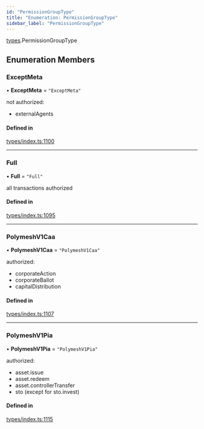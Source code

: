 ```yaml
---
id: "PermissionGroupType"
title: "Enumeration: PermissionGroupType"
sidebar_label: "PermissionGroupType"
---
```


[types](../../../modules/Types/Types.md).PermissionGroupType

## Enumeration Members

### ExceptMeta

• **ExceptMeta** = ``"ExceptMeta"``

not authorized:
  - externalAgents

#### Defined in

[types/index.ts:1100](https://github.com/PolymeshAssociation/polymesh-sdk/blob/372a67e5d/src/types/index.ts#L1100)

___

### Full

• **Full** = ``"Full"``

all transactions authorized

#### Defined in

[types/index.ts:1095](https://github.com/PolymeshAssociation/polymesh-sdk/blob/372a67e5d/src/types/index.ts#L1095)

___

### PolymeshV1Caa

• **PolymeshV1Caa** = ``"PolymeshV1Caa"``

authorized:
  - corporateAction
  - corporateBallot
  - capitalDistribution

#### Defined in

[types/index.ts:1107](https://github.com/PolymeshAssociation/polymesh-sdk/blob/372a67e5d/src/types/index.ts#L1107)

___

### PolymeshV1Pia

• **PolymeshV1Pia** = ``"PolymeshV1Pia"``

authorized:
  - asset.issue
  - asset.redeem
  - asset.controllerTransfer
  - sto (except for sto.invest)

#### Defined in

[types/index.ts:1115](https://github.com/PolymeshAssociation/polymesh-sdk/blob/372a67e5d/src/types/index.ts#L1115)
